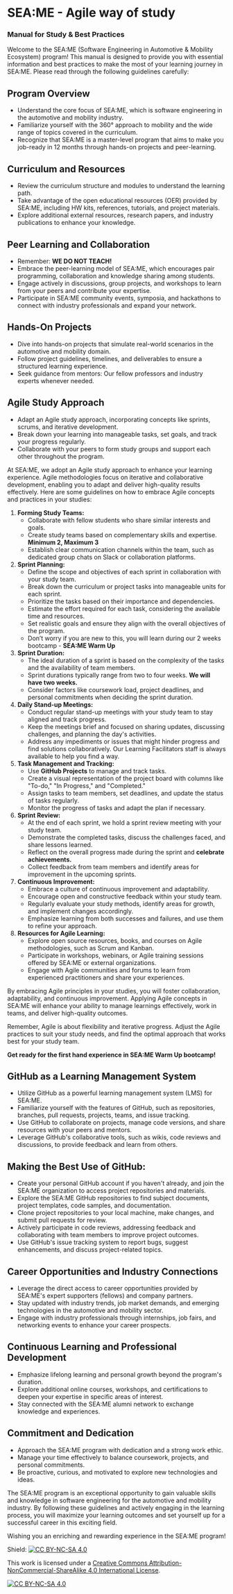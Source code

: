 

# SEA:ME - Agile way of study
### Manual for Study & Best Practices

Welcome to the SEA:ME (Software Engineering in Automotive & Mobility Ecosystem) program! This manual is designed to provide you with essential information and best practices to make the most of your learning journey in SEA:ME. Please read through the following guidelines carefully:


## Program Overview


* Understand the core focus of SEA:ME, which is software engineering in the automotive and mobility industry.
* Familiarize yourself with the 360° approach to mobility and the wide range of topics covered in the curriculum.
* Recognize that SEA:ME is a master-level program that aims to make you job-ready in 12 months through hands-on projects and peer-learning.


## Curriculum and Resources



* Review the curriculum structure and modules to understand the learning path.
* Take advantage of the open educational resources (OER) provided by SEA:ME, including HW kits, references, tutorials, and project materials.
* Explore additional external resources, research papers, and industry publications to enhance your knowledge.


## Peer Learning and Collaboration



* Remember: **WE DO NOT TEACH!** 
* Embrace the peer-learning model of SEA:ME, which encourages pair programming, collaboration and knowledge sharing among students.
* Engage actively in discussions, group projects, and workshops to learn from your peers and contribute your expertise.
* Participate in SEA:ME community events, symposia, and hackathons to connect with industry professionals and expand your network.


## Hands-On Projects



* Dive into hands-on projects that simulate real-world scenarios in the automotive and mobility domain.
* Follow project guidelines, timelines, and deliverables to ensure a structured learning experience.
* Seek guidance from mentors: Our fellow professors and industry experts whenever needed.


## Agile Study Approach



* Adapt an Agile study approach, incorporating concepts like sprints, scrums, and iterative development.
* Break down your learning into manageable tasks, set goals, and track your progress regularly.
* Collaborate with your peers to form study groups and support each other throughout the program.

At SEA:ME, we adopt an Agile study approach to enhance your learning experience. Agile methodologies focus on iterative and collaborative development, enabling you to adapt and deliver high-quality results effectively. Here are some guidelines on how to embrace Agile concepts and practices in your studies:



1. **Forming Study Teams:**
    * Collaborate with fellow students who share similar interests and goals.
    * Create study teams based on complementary skills and expertise. **Minimum 2, Maximum 3**
    * Establish clear communication channels within the team, such as dedicated group chats on Slack or collaboration platforms.
2. **Sprint Planning:**
    * Define the scope and objectives of each sprint in collaboration with your study team.
    * Break down the curriculum or project tasks into manageable units for each sprint.
    * Prioritize the tasks based on their importance and dependencies.
    * Estimate the effort required for each task, considering the available time and resources.
    * Set realistic goals and ensure they align with the overall objectives of the program.
    * Don’t worry if you are new to this, you will learn during our 2 weeks bootcamp - **SEA:ME Warm Up**
3. **Sprint Duration:**
    * The ideal duration of a sprint is based on the complexity of the tasks and the availability of team members.
    * Sprint durations typically range from two to four weeks. **We will have two weeks.**
    * Consider factors like coursework load, project deadlines, and personal commitments when deciding the sprint duration.
4. **Daily Stand-up Meetings:**
    * Conduct regular stand-up meetings with your study team to stay aligned and track progress.
    * Keep the meetings brief and focused on sharing updates, discussing challenges, and planning the day's activities.
    * Address any impediments or issues that might hinder progress and find solutions collaboratively. Our Learning Facilitators staff is always available to help you find a way.
5. **Task Management and Tracking:**
    * Use **GitHub Projects** to manage and track tasks.
    * Create a visual representation of the project board with columns like "To-do," "In Progress," and "Completed."
    * Assign tasks to team members, set deadlines, and update the status of tasks regularly.
    * Monitor the progress of tasks and adapt the plan if necessary.
6. **Sprint Review:**
    * At the end of each sprint, we hold a sprint review meeting with your study team.
    * Demonstrate the completed tasks, discuss the challenges faced, and share lessons learned.
    * Reflect on the overall progress made during the sprint and **celebrate achievements.**
    * Collect feedback from team members and identify areas for improvement in the upcoming sprints.
7. **Continuous Improvement:**
    * Embrace a culture of continuous improvement and adaptability.
    * Encourage open and constructive feedback within your study team.
    * Regularly evaluate your study methods, identify areas for growth, and implement changes accordingly.
    * Emphasize learning from both successes and failures, and use them to refine your approach.
8. **Resources for Agile Learning:**
    * Explore open source resources, books, and courses on Agile methodologies, such as Scrum and Kanban.
    * Participate in workshops, webinars, or Agile training sessions offered by SEA:ME or external organizations.
    * Engage with Agile communities and forums to learn from experienced practitioners and share your experiences.

By embracing Agile principles in your studies, you will foster collaboration, adaptability, and continuous improvement. Applying Agile concepts in SEA:ME will enhance your ability to manage learnings effectively, work in teams, and deliver high-quality outcomes.

Remember, Agile is about flexibility and iterative progress. Adjust the Agile practices to suit your study needs, and find the optimal approach that works best for your study team.

**Get ready for the first hand experience in SEA:ME Warm Up bootcamp!**


## GitHub as a Learning Management System



* Utilize GitHub as a powerful learning management system (LMS) for SEA:ME.
* Familiarize yourself with the features of GitHub, such as repositories, branches, pull requests, projects, teams, and issue tracking.
* Use GitHub to collaborate on projects, manage code versions, and share resources with your peers and mentors.
* Leverage GitHub's collaborative tools, such as wikis, code reviews and discussions, to provide feedback and learn from others.

## Making the Best Use of GitHub:

* Create your personal GitHub account if you haven't already, and join the SEA:ME organization to access project repositories and materials.
* Explore the SEA:ME GitHub repositories to find subject documents, project templates, code samples, and documentation.
* Clone project repositories to your local machine, make changes, and submit pull requests for review.
* Actively participate in code reviews, addressing feedback and collaborating with team members to improve project outcomes.
* Use GitHub's issue tracking system to report bugs, suggest enhancements, and discuss project-related topics.


## Career Opportunities and Industry Connections



* Leverage the direct access to career opportunities provided by SEA:ME's expert supporters (fellows) and company partners.
* Stay updated with industry trends, job market demands, and emerging technologies in the automotive and mobility sector.
* Engage with industry professionals through internships, job fairs, and networking events to enhance your career prospects.


## Continuous Learning and Professional Development



* Emphasize lifelong learning and personal growth beyond the program's duration.
* Explore additional online courses, workshops, and certifications to deepen your expertise in specific areas of interest.
* Stay connected with the SEA:ME alumni network to exchange knowledge and experiences.


## Commitment and Dedication



* Approach the SEA:ME program with dedication and a strong work ethic.
* Manage your time effectively to balance coursework, projects, and personal commitments.
* Be proactive, curious, and motivated to explore new technologies and ideas.

The SEA:ME program is an exceptional opportunity to gain valuable skills and knowledge in software engineering for the automotive and mobility industry. By following these guidelines and actively engaging in the learning process, you will maximize your learning outcomes and set yourself up for a successful career in this exciting field.

Wishing you an enriching and rewarding experience in the SEA:ME program!

Shield: [![CC BY-NC-SA 4.0][cc-by-nc-sa-shield]][cc-by-nc-sa]

This work is licensed under a
[Creative Commons Attribution-NonCommercial-ShareAlike 4.0 International License][cc-by-nc-sa].

[![CC BY-NC-SA 4.0][cc-by-nc-sa-image]][cc-by-nc-sa]

[cc-by-nc-sa]: http://creativecommons.org/licenses/by-nc-sa/4.0/
[cc-by-nc-sa-image]: https://licensebuttons.net/l/by-nc-sa/4.0/88x31.png
[cc-by-nc-sa-shield]: https://img.shields.io/badge/License-CC%20BY--NC--SA%204.0-lightgrey.svg
